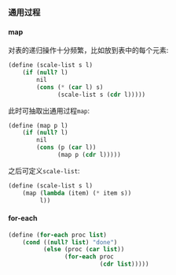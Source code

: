 ### 通用过程

#### map

对表的递归操作十分频繁，比如放到表中的每个元素:

``` scheme
(define (scale-list s l)
    (if (null? l)
        nil
        (cons (* (car l) s)
              (scale-list s (cdr l)))))
```

此时可抽取出通用过程`map`:

``` scheme
(define (map p l)
    (if (null? l)
        nil
        (cons (p (car l))
              (map p (cdr l)))))
```

之后可定义`scale-list`:

``` scheme
(define (scale-list s l)
    (map (lambda (item) (* item s))
         l))
```

#### for-each

``` scheme
(define (for-each proc list)
    (cond ((null? list) "done")
          (else (proc (car list))
                (for-each proc
                          (cdr list)))))
```
